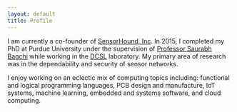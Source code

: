 ```yaml
---
layout: default
title: Profile
---
```


I am currently a co-founder of [SensorHound, Inc](http://sensorhound.com). In 2015, I
completed my PhD at Purdue University under the supervision of
[Professor Saurabh Bagchi](https://engineering.purdue.edu/~sbagchi/) while working
in the [DCSL](https://engineering.purdue.edu/dcsl/) laboratory.
My primary area of research was in the dependability and security of sensor networks.

I enjoy working on an eclectic mix of computing topics including: functional and
logical programming languages, PCB design and manufacture, IoT systems, machine
learning, embedded and systems software, and cloud computing.


